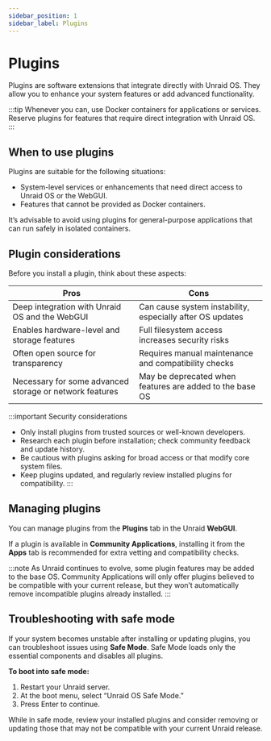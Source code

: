 ```yaml
---
sidebar_position: 1
sidebar_label: Plugins
---
```

 
# Plugins

Plugins are software extensions that integrate directly with Unraid OS. They allow you to enhance your system features or add advanced functionality.

:::tip
Whenever you can, use Docker containers for applications or services. Reserve plugins for features that require direct integration with Unraid OS.
:::

## When to use plugins

Plugins are suitable for the following situations:

- System-level services or enhancements that need direct access to Unraid OS or the WebGUI.
- Features that cannot be provided as Docker containers.

It’s advisable to avoid using plugins for general-purpose applications that can run safely in isolated containers.

## Plugin considerations

Before you install a plugin, think about these aspects:

| Pros                                                      | Cons                                                                 |
|-----------------------------------------------------------|----------------------------------------------------------------------|
| Deep integration with Unraid OS and the WebGUI       | Can cause system instability, especially after OS updates            |
| Enables hardware-level and storage features                | Full filesystem access increases security risks                      |
| Often open source for transparency                        | Requires manual maintenance and compatibility checks                 |
| Necessary for some advanced storage or network features    | May be deprecated when features are added to the base OS            |

:::important Security considerations

- Only install plugins from trusted sources or well-known developers.
- Research each plugin before installation; check community feedback and update history.
- Be cautious with plugins asking for broad access or that modify core system files.
- Keep plugins updated, and regularly review installed plugins for compatibility.
:::

## Managing plugins

You can manage plugins from the **Plugins** tab in the Unraid **WebGUI**.

If a plugin is available in **Community Applications**, installing it from the **Apps** tab is recommended for extra vetting and compatibility checks.

:::note
As Unraid continues to evolve, some plugin features may be added to the base OS. Community Applications will only offer plugins believed to be compatible with your current release, but they won’t automatically remove incompatible plugins already installed.
:::

## Troubleshooting with safe mode

If your system becomes unstable after installing or updating plugins, you can troubleshoot issues using **Safe Mode**. Safe Mode loads only the essential components and disables all plugins.

**To boot into safe mode:**

1. Restart your Unraid server.
2. At the boot menu, select “Unraid OS Safe Mode.”
3. Press Enter to continue.

While in safe mode, review your installed plugins and consider removing or updating those that may not be compatible with your current Unraid release.

